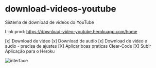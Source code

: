 # download-videos-youtube
Sistema de download de videos do YouTube

Link prod: https://download-video-youtube.herokuapp.com/home

[x] Download de video
[x] Download de audio
[x] Download de video e audio - precisa de ajustes
[X] Aplicar boas praticas Clear-Code
[X] Subir Aplicação para o Heroku

![interface]('https://github.com/Allyson-Santana/download-videos-youtube/blob/d9670dfd133014c0885b48368b98c4656fb8ffbc/assets/background.png')
